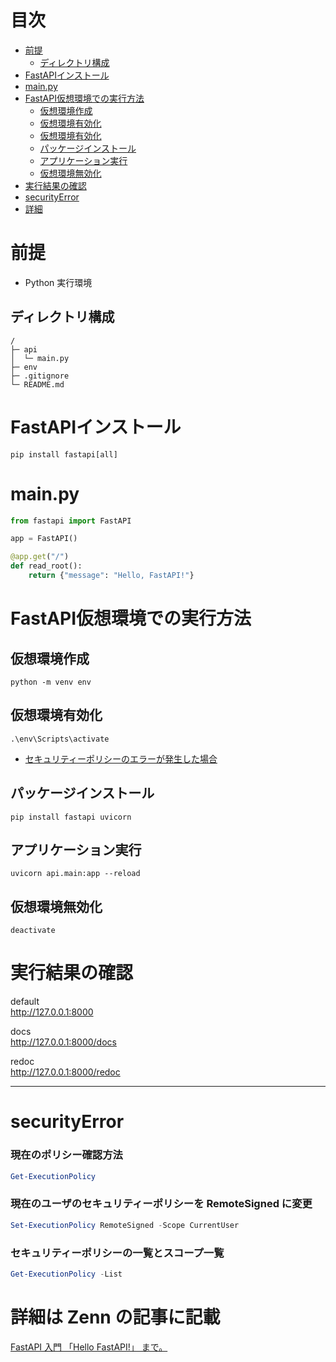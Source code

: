 # 目次
* [前提](#前提)
    * [ディレクトリ構成](#ディレクトリ構成)
* [FastAPIインストール](#FastAPIインストール)
* [main.py](#main.py)
* [FastAPI仮想環境での実行方法](#FastAPI仮想環境での実行方法)
    *  [仮想環境作成](#仮想環境作成)
    *  [仮想環境有効化](#仮想環境有効化)
    *  [仮想環境有効化](#仮想環境有効化)
    *  [パッケージインストール](#パッケージインストール)
    *  [アプリケーション実行](#アプリケーション実行)
    *  [仮想環境無効化](#仮想環境無効化)
* [実行結果の確認](#実行結果の確認)
* [securityError](#securityError)
* [詳細](#詳細はZennの記事に記載)

# 前提

- Python 実行環境

## ディレクトリ構成

```
/
├─ api
│  └─ main.py
├─ env
├─ .gitignore
└─ README.md
```

# FastAPIインストール

```shell
pip install fastapi[all]
```

# main.py

```py
from fastapi import FastAPI

app = FastAPI()

@app.get("/")
def read_root():
    return {"message": "Hello, FastAPI!"}

```

# FastAPI仮想環境での実行方法

## 仮想環境作成

```
python -m venv env
```

## 仮想環境有効化

```
.\env\Scripts\activate
```

- [セキュリティーポリシーのエラーが発生した場合](#securityError)

## パッケージインストール

```
pip install fastapi uvicorn
```

## アプリケーション実行

```
uvicorn api.main:app --reload
```

## 仮想環境無効化

```
deactivate
```

# 実行結果の確認

default  
http://127.0.0.1:8000

docs  
http://127.0.0.1:8000/docs

redoc  
http://127.0.0.1:8000/redoc

---

# securityError

### 現在のポリシー確認方法

```powershell
Get-ExecutionPolicy
```

### 現在のユーザのセキュリティーポリシーを RemoteSigned に変更

```powershell
Set-ExecutionPolicy RemoteSigned -Scope CurrentUser
```

### セキュリティーポリシーの一覧とスコープ一覧

```powershell
Get-ExecutionPolicy -List
```

# 詳細は Zenn の記事に記載

[FastAPI 入門 「Hello FastAPI!」 まで。](https://zenn.dev/aputech/articles/bad52ee80f2cc2)
